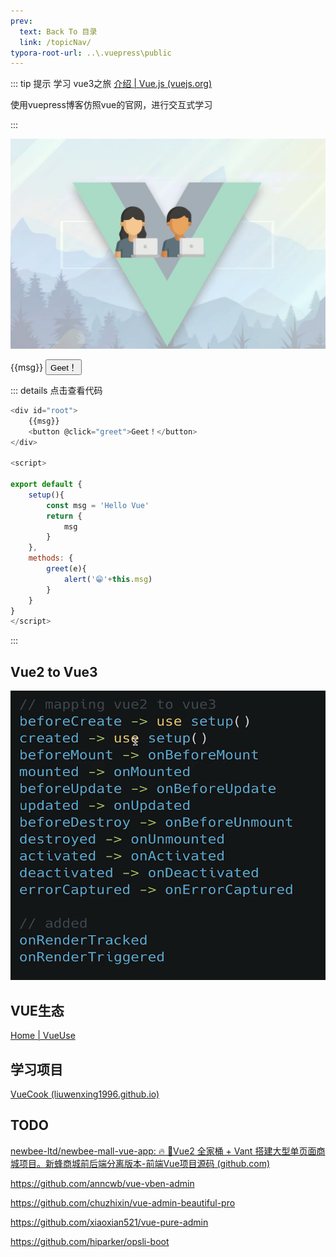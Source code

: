 ```yaml
---
prev:
  text: Back To 目录
  link: /topicNav/
typora-root-url: ..\.vuepress\public
---
```




::: tip 提示
学习 vue3之旅  [介绍 | Vue.js (vuejs.org)](https://v3.cn.vuejs.org/guide/introduction.html)

使用vuepress博客仿照vue的官网，进行交互式学习 

:::



![202112020913845](/images/vue3/202112020913845.jpg)


<div id="root">
    {{msg}}
    <button @click="greet">Geet！</button>
</div>


::: details 点击查看代码

```js
<div id="root">
    {{msg}}
    <button @click="greet">Geet！</button>
</div>

<script>

export default {
    setup(){
        const msg = 'Hello Vue'
        return {
            msg
        }
    },
    methods: {
        greet(e){
            alert('😁'+this.msg)
        }
    }
}
</script>
```

:::







<script>

export default {
    setup(){
        const msg = 'Hello Vue'
        return {
            msg
        }
    },
    methods: {
        greet(e){
            alert('😁'+this.msg)
        }
    }
}
</script>



## Vue2 to Vue3

![image-20220919174635377](/images/typescript/image-20220919174635377.png)



## VUE生态

[Home | VueUse](https://vueuse.org/)

## 学习项目

[VueCook (liuwenxing1996.github.io)](https://liuwenxing1996.github.io/vue-cook/)

## TODO

[newbee-ltd/newbee-mall-vue-app: 🔥 🎉Vue2 全家桶 + Vant 搭建大型单页面商城项目。新蜂商城前后端分离版本-前端Vue项目源码 (github.com)](https://github.com/newbee-ltd/newbee-mall-vue-app)



https://github.com/anncwb/vue-vben-admin

https://github.com/chuzhixin/vue-admin-beautiful-pro

https://github.com/xiaoxian521/vue-pure-admin

https://github.com/hiparker/opsli-boot
